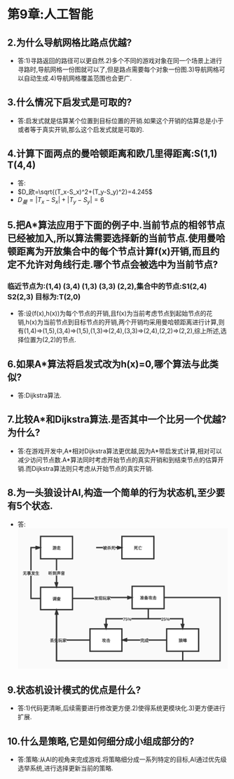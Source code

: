 # 第9章:人工智能
## 2.为什么导航网格比路点优越?
- 答:1)寻路返回的路径可以更自然.2)多个不同的游戏对象在同一个场景上进行寻路时,导航网格一份图就可以了,但是路点需要每个对象一份图.3)导航网格可以自动生成.4)导航网格覆盖范围也会更广.
## 3.什么情况下启发式是可取的?
- 答:启发式就是估算某个位置到目标位置的开销.如果这个开销的估算总是小于或者等于真实开销,那么这个启发式就是可取的.
## 4.计算下面两点的曼哈顿距离和欧几里得距离:S(1,1) T(4,4)
- 答:
- $D_欧=\sqrt{(T_x-S_x)^2+(T_y-S_y)^2}=4.245$  
- $D_曼=|T_x-S_x|+|T_y-S_y|=6$ 
## 5.把A*算法应用于下面的例子中.当前节点的相邻节点已经被加入,所以算法需要选择新的当前节点.使用曼哈顿距离为开放集合中的每个节点计算f(x)开销,而且约定不允许对角线行走.哪个节点会被选中为当前节点?
### 临近节点为:(1,4) (3,4) (1,3) (3,3) (2,2),集合中的节点:S1(2,4) S2(2,3) 目标为:T(2,0)
- 答:设(f(x),h(x))为每个节点的开销,且f(x)为当前考虑节点到起始节点的花销,h(x)为当前节点到目标节点的开销,两个开销均采用曼哈顿距离进行计算,则有(1,4)=>(1,5),(3,4)=>(1,5),(1,3)=>(2,4),(3,3)=>(2,4),(2,2)=>(2,2),综上所述,选择位置为(2,2)的节点.
## 6.如果A*算法将启发式改为h(x)=0,哪个算法与此类似?
- 答:Dijkstra算法.
## 7.比较A*和Dijkstra算法.是否其中一个比另一个优越?为什么?
- 答:在游戏开发中,A*相对Dijkstra算法更优越,因为A\*带启发式计算,相对可以减少访问节点数.A\*算法同时考虑开始节点的真实开销和到结束节点的估算开销.而Dijkstra算法则只考虑从开始节点的真实开销.
## 8.为一头狼设计AI,构造一个简单的行为状态机,至少要有5个状态.
- 答:![](WolfAI.jpg)
## 9.状态机设计模式的优点是什么?
- 答:1)代码更清晰,后续需要进行修改更方便.2)使得系统更模块化.3)更方便进行扩展.
## 10.什么是策略,它是如何细分成小组成部分的?
- 答:策略:从AI的视角来完成游戏.将策略细分成一系列特定的目标,AI通过优先级选举系统,进行选择更新当前的策略.
